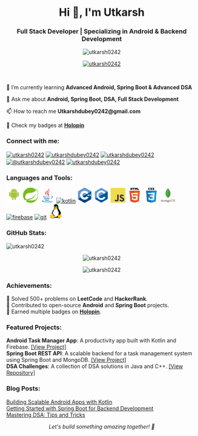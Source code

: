 <h1 align="center">Hi 👋, I'm Utkarsh</h1>
<h3 align="center">Full Stack Developer | Specializing in Android & Backend Development</h3>

<p align="center">
  <img src="https://komarev.com/ghpvc/?username=utkarsh0242&label=Profile%20views&color=0e75b6&style=flat" alt="utkarsh0242" />
</p>

<p align="center">
  <a href="https://github.com/ryo-ma/github-profile-trophy"><img src="https://github-profile-trophy.vercel.app/?username=utkarsh0242&theme=onedark&margin-w=15" alt="utkarsh0242" /></a>
</p>

<p align="left">
  <a href="https://twitter.com/" target="blank"><img src="https://img.shields.io/twitter/follow/?logo=twitter&style=for-the-badge" alt="" /></a>
</p>

<p align="left">🌱 I’m currently learning <b>Advanced Android, Spring Boot & Advanced DSA</b></p>
<p align="left">💬 Ask me about <b>Android, Spring Boot, DSA, Full Stack Development</b></p>
<p align="left">📫 How to reach me <b>Utkarshdubey0242@gmail.com</b></p>
<p align="left">🎯 Check my badges at <a href="https://holopin.io/@utkarsh0242" target="_blank"><b>Holopin</b></a></p>

<h3 align="left">Connect with me:</h3>
<p align="left">
  <a href="https://linkedin.com/in/utkarsh0242" target="blank"><img align="center" src="https://raw.githubusercontent.com/rahuldkjain/github-profile-readme-generator/master/src/images/icons/Social/linked-in-alt.svg" alt="utkarsh0242" height="30" width="40" /></a>
  <a href="https://www.hackerrank.com/utkarshdubey0242" target="blank"><img align="center" src="https://raw.githubusercontent.com/devicons/devicon/master/icons/hackerrank/hackerrank-original.svg" alt="utkarshdubey0242" height="30" width="40" /></a>
  <a href="https://www.leetcode.com/utkarshdubey0242" target="blank"><img align="center" src="https://raw.githubusercontent.com/rahuldkjain/github-profile-readme-generator/master/src/images/icons/Social/leet-code.svg" alt="utkarshdubey0242" height="30" width="40" /></a>
  <a href="https://www.hackerearth.com/@utkarshdubey0242" target="blank"><img align="center" src="https://raw.githubusercontent.com/rahuldkjain/github-profile-readme-generator/master/src/images/icons/Social/hackerearth.svg" alt="@utkarshdubey0242" height="30" width="40" /></a>
  <a href="https://auth.geeksforgeeks.org/user/utkarshdubey0242" target="blank"><img align="center" src="https://raw.githubusercontent.com/rahuldkjain/github-profile-readme-generator/master/src/images/icons/Social/geeks-for-geeks.svg" alt="utkarshdubey0242" height="30" width="40" /></a>
</p>

<h3 align="left">Languages and Tools:</h3>
<p align="left">
  <a href="https://developer.android.com" target="_blank" rel="noreferrer"><img src="https://raw.githubusercontent.com/devicons/devicon/master/icons/android/android-original-wordmark.svg" alt="android" width="40" height="40"/></a>
  <a href="https://spring.io/projects/spring-boot" target="_blank" rel="noreferrer"><img src="https://raw.githubusercontent.com/devicons/devicon/master/icons/spring/spring-original.svg" alt="spring boot" width="40" height="40"/></a>
  <a href="https://www.java.com" target="_blank" rel="noreferrer"><img src="https://raw.githubusercontent.com/devicons/devicon/master/icons/java/java-original.svg" alt="java" width="40" height="40"/></a>
  <a href="https://kotlinlang.org" target="_blank" rel="noreferrer"><img src="https://www.vectorlogo.zone/logos/kotlinlang/kotlinlang-icon.svg" alt="kotlin" width="40" height="40"/></a>
  <a href="https://www.w3schools.com/cpp/" target="_blank" rel="noreferrer"><img src="https://raw.githubusercontent.com/devicons/devicon/master/icons/cplusplus/cplusplus-original.svg" alt="cplusplus" width="40" height="40"/></a>
  <a href="https://www.cprogramming.com/" target="_blank" rel="noreferrer"><img src="https://raw.githubusercontent.com/devicons/devicon/master/icons/c/c-original.svg" alt="c" width="40" height="40"/></a>
  <a href="https://developer.mozilla.org/en-US/docs/Web/JavaScript" target="_blank" rel="noreferrer"><img src="https://raw.githubusercontent.com/devicons/devicon/master/icons/javascript/javascript-original.svg" alt="javascript" width="40" height="40"/></a>
  <a href="https://www.w3.org/html/" target="_blank" rel="noreferrer"><img src="https://raw.githubusercontent.com/devicons/devicon/master/icons/html5/html5-original-wordmark.svg" alt="html5" width="40" height="40"/></a>
  <a href="https://www.w3schools.com/css/" target="_blank" rel="noreferrer"><img src="https://raw.githubusercontent.com/devicons/devicon/master/icons/css3/css3-original-wordmark.svg" alt="css3" width="40" height="40"/></a>
  <a href="https://www.mongodb.com/" target="_blank" rel="noreferrer"><img src="https://raw.githubusercontent.com/devicons/devicon/master/icons/mongodb/mongodb-original-wordmark.svg" alt="mongodb" width="40" height="40"/></a>
  <a href="https://firebase.google.com/" target="_blank" rel="noreferrer"><img src="https://www.vectorlogo.zone/logos/firebase/firebase-icon.svg" alt="firebase" width="40" height="40"/></a>
  <a href="https://git-scm.com/" target="_blank" rel="noreferrer"><img src="https://www.vectorlogo.zone/logos/git-scm/git-scm-icon.svg" alt="git" width="40" height="40"/></a>
  <a href="https://www.linux.org/" target="_blank" rel="noreferrer"><img src="https://raw.githubusercontent.com/devicons/devicon/master/icons/linux/linux-original.svg" alt="linux" width="40" height="40"/></a>
</p>

<h3 align="left">GitHub Stats:</h3>
<p align="left">
  <img src="https://github-readme-stats.vercel.app/api/top-langs?username=utkarsh0242&show_icons=true&locale=en&layout=compact&theme=radical" alt="utkarsh0242" />
</p>
<p align="center">
  <img src="https://github-readme-stats.vercel.app/api?username=utkarsh0242&show_icons=true&locale=en&theme=radical" alt="utkarsh0242" />
</p>
<p align="center">
  <img src="https://github-readme-streak-stats.herokuapp.com/?user=utkarsh0242&theme=radical" alt="utkarsh0242" />
</p>

<h3 align="left">Achievements:</h3>
<p align="left">
  🥇 Solved 500+ problems on <b>LeetCode</b> and <b>HackerRank</b>.<br/>
  🚀 Contributed to open-source <b>Android</b> and <b>Spring Boot</b> projects.<br/>
  🌟 Earned multiple badges on <a b href="https://holopin.io/@utkarsh0242" target="_blank"><b>Holopin</b></a>.
</p>

<h3 align="left">Featured Projects:</h3>
<p align="left">
  <b>Android Task Manager App</b>: A productivity app built with Kotlin and Firebase. <a href="#" target="_blank">[View Project]</a><br/>
  <b>Spring Boot REST API</b>: A scalable backend for a task management system using Spring Boot and MongoDB. <a href="#" target="_blank">[View Project]</a><br/>
  <b>DSA Challenges</b>: A collection of DSA solutions in Java and C++. <a href="#" target="_blank">[View Repository]</a>
</p>

<h3 align="left">Blog Posts:</h3>
<p align="left">
  <a href="#" target="_blank">Building Scalable Android Apps with Kotlin</a><br/>
  <a href="#" target="_blank">Getting Started with Spring Boot for Backend Development</a><br/>
  <a href="#" target="_blank">Mastering DSA: Tips and Tricks</a>
</p>

<p align="center">
  <i>Let's build something amazing together! 🚀</i>
</p>
